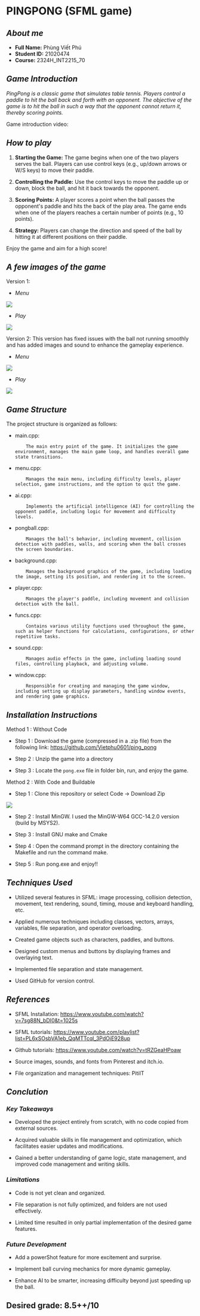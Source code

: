 # PINGPONG (SFML game)

## ***About me***

- **Full Name:** Phùng Viết Phú
- **Student ID:** 21020474
- **Course:** 2324H_INT2215_70

## ***Game Introduction***

*PingPong is a classic game that simulates table tennis. Players control a paddle to hit the ball back and forth with an opponent. The objective of the game is to hit the ball in such a way that the opponent cannot return it, thereby scoring points.*

Game introduction video:

## ***How to play***

1. **Starting the Game:** The game begins when one of the two players serves the ball. Players can use control keys (e.g., up/down arrows or W/S keys) to move their paddle.

2. **Controlling the Paddle:** Use the control keys to move the paddle up or down, block the ball, and hit it back towards the opponent.

3. **Scoring Points:** A player scores a point when the ball passes the opponent's paddle and hits the back of the play area. The game ends when one of the players reaches a certain number of points (e.g., 10 points).

4. **Strategy:** Players can change the direction and speed of the ball by hitting it at different positions on their paddle.

Enjoy the game and aim for a high score!

## ***A few images of the game***

Version 1:
- *Menu*

![](imageReview/menu_ver1.png)

- *Play*

![](imageReview/play_ver1.png)

Version 2: This version has fixed issues with the ball not running smoothly and has added images and sound to enhance the gameplay experience.

- *Menu*

![](imageReview/menu_ver2.png)

- *Play*

![](imageReview/play_ver2.png)

## ***Game Structure***

The project structure is organized as follows:

- main.cpp:
  
          The main entry point of the game. It initializes the game environment, manages the main game loop, and handles overall game state transitions.

- menu.cpp:
  
          Manages the main menu, including difficulty levels, player selection, game instructions, and the option to quit the game.
- ai.cpp:

          Implements the artificial intelligence (AI) for controlling the opponent paddle, including logic for movement and difficulty levels.

- pongball.cpp:

          Manages the ball's behavior, including movement, collision detection with paddles, walls, and scoring when the ball crosses the screen boundaries.

- background.cpp:

          Manages the background graphics of the game, including loading the image, setting its position, and rendering it to the screen.

- player.cpp:

          Manages the player's paddle, including movement and collision detection with the ball.

- funcs.cpp:

          Contains various utility functions used throughout the game, such as helper functions for calculations, configurations, or other repetitive tasks.

- sound.cpp:

          Manages audio effects in the game, including loading sound files, controlling playback, and adjusting volume.

- window.cpp:

          Responsible for creating and managing the game window, including setting up display parameters, handling window events, and rendering game graphics.        
        


## ***Installation Instructions***

Method 1 : Without Code

- Step 1 : Download the game (compressed in a .zip file) from the following link: https://github.com/Vietphu0601/ping_pong

- Step 2 : Unzip the game into a directory

- Step 3 : Locate the `pong.exe` file in folder bin, run, and enjoy the game.


Method 2 : With Code and Buildable

- Step 1 : Clone this repository or select Code -> Download Zip

![](imageReview/git.png)

- Step 2 : Install MinGW. I used the MinGW-W64 GCC-14.2.0 version (build by MSYS2).

- Step 3 : Install GNU make and Cmake

- Step 4 : Open the command prompt in the directory containing the Makefile and run the command make.

- Step 5 : Run pong.exe and enjoy!!

## ***Techniques Used***

 - Utilized several features in SFML: image processing, collision detection, movement, text rendering, sound, timing, mouse and keyboard handling, etc.

 - Applied numerous techniques including classes, vectors, arrays, variables, file separation, and operator overloading.

 - Created game objects such as characters, paddles, and buttons.

 - Designed custom menus and buttons by displaying frames and overlaying text.

 - Implemented file separation and state management.

 - Used GitHub for version control.


## ***References***

 - SFML Installation: https://www.youtube.com/watch?v=7sg88N_bDI0&t=1025s

 - SFML tutorials: https://www.youtube.com/playlist?list=PL6xSOsbVA1eb_QqMTTcql_3PdOiE928up

 - Github tutorials: https://www.youtube.com/watch?v=tRZGeaHPoaw

 - Source images, sounds, and fonts from Pinterest and itch.io.

 - File organization and management techniques: PitiIT

 ## ***Conclution***

 ### ***Key Takeaways*** ###

 - Developed the project entirely from scratch, with no code copied from external sources.

 - Acquired valuable skills in file management and optimization, which facilitates easier updates and modifications.

 - Gained a better understanding of game logic, state management, and improved code management and writing skills.

  ### ***Limitations*** ###

 - Code is not yet clean and organized.

 - File separation is not fully optimized, and folders are not used effectively.

 - Limited time resulted in only partial implementation of the desired game features.

  ### ***Future Development*** ###

 - Add a powerShot feature for more excitement and surprise.

 - Implement ball curving mechanics for more dynamic gameplay.

 - Enhance AI to be smarter, increasing difficulty beyond just speeding up the ball.

 ## **Desired grade: 8.5++/10** ##


